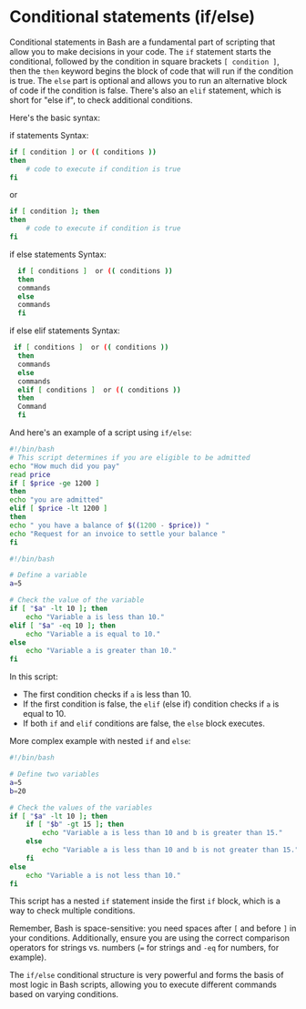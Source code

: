 # Conditional statements (if/else)

Conditional statements in Bash are a fundamental part of scripting that allow you to make decisions in your code. The `if` statement starts the conditional, followed by the condition in square brackets `[ condition ]`, then the `then` keyword begins the block of code that will run if the condition is true. The `else` part is optional and allows you to run an alternative block of code if the condition is false. There's also an `elif` statement, which is short for "else if", to check additional conditions.

Here's the basic syntax:

if statements Syntax:
```bash
if [ condition ] or (( conditions ))
then
    # code to execute if condition is true
fi
```

or 

```bash
if [ condition ]; then 
then
    # code to execute if condition is true
fi
```

if else statements Syntax:
 
```bash  
  if [ conditions ]  or (( conditions ))
  then 
  commands 
  else
  commands
  fi 
```

if else elif statements Syntax:

```bash 
 if [ conditions ]  or (( conditions ))
  then 
  commands 
  else
  commands
  elif [ conditions ]  or (( conditions ))
  then 
  Command
  fi 
```
And here's an example of a script using `if/else`:

```bash 
#!/bin/bash 
# This script determines if you are eligible to be admitted 
echo "How much did you pay"
read price
if [ $price -ge 1200 ]
then
echo "you are admitted"
elif [ $price -lt 1200 ]
then
echo " you have a balance of $((1200 - $price)) "
echo "Request for an invoice to settle your balance "
fi
```

```bash
#!/bin/bash

# Define a variable
a=5

# Check the value of the variable
if [ "$a" -lt 10 ]; then
    echo "Variable a is less than 10."
elif [ "$a" -eq 10 ]; then
    echo "Variable a is equal to 10."
else
    echo "Variable a is greater than 10."
fi
```

In this script:
- The first condition checks if `a` is less than 10.
- If the first condition is false, the `elif` (else if) condition checks if `a` is equal to 10.
- If both `if` and `elif` conditions are false, the `else` block executes.

More complex example with nested `if` and `else`:

```bash
#!/bin/bash

# Define two variables
a=5
b=20

# Check the values of the variables
if [ "$a" -lt 10 ]; then
    if [ "$b" -gt 15 ]; then
        echo "Variable a is less than 10 and b is greater than 15."
    else
        echo "Variable a is less than 10 and b is not greater than 15."
    fi
else
    echo "Variable a is not less than 10."
fi
```

This script has a nested `if` statement inside the first `if` block, which is a way to check multiple conditions.

Remember, Bash is space-sensitive: you need spaces after `[` and before `]` in your conditions. Additionally, ensure you are using the correct comparison operators for strings vs. numbers (`=` for strings and `-eq` for numbers, for example).

The `if/else` conditional structure is very powerful and forms the basis of most logic in Bash scripts, allowing you to execute different commands based on varying conditions.